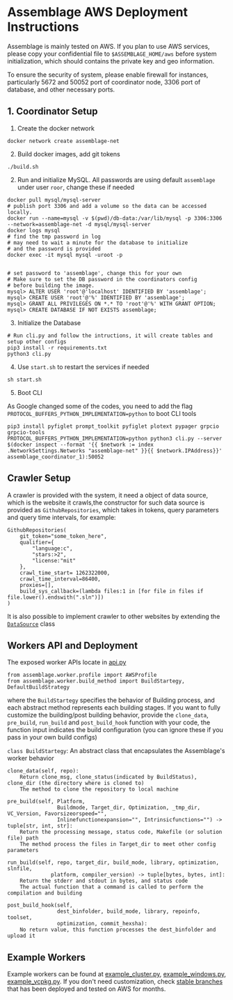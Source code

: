 # Assemblage AWS Deployment Instructions 

Assemblage is mainly tested on AWS. If you plan to use AWS services, please copy your confidential file to `$ASSEMBLAGE_HOME/aws` before system initialization, which should contains the private key and geo information.

To ensure the security of system, please enable firewall for instances, particularly 5672 and 50052 port of coordinator node, 3306 port of database, and other necessary ports.

## 1. Coordinator Setup

1. Create the docker network
```
docker network create assemblage-net
```

2. Build docker images, add git tokens
```
./build.sh
```

2. Run and initialize MySQL. All passwords are using default `assemblage` under user `roor`, change these if needed

```
docker pull mysql/mysql-server
# publish port 3306 and add a volume so the data can be accessed locally.
docker run --name=mysql -v $(pwd)/db-data:/var/lib/mysql -p 3306:3306 --network=assemblage-net -d mysql/mysql-server
docker logs mysql
# find the tmp password in log
# may need to wait a minute for the database to initialize
# and the password is provided
docker exec -it mysql mysql -uroot -p


# set password to 'assemblage', change this for your own
# Make sure to set the DB password in the coordinators config
# before building the image.
mysql> ALTER USER 'root'@'localhost' IDENTIFIED BY 'assemblage';
mysql> CREATE USER 'root'@'%' IDENTIFIED BY 'assemblage';
mysql> GRANT ALL PRIVILEGES ON *.* TO 'root'@'%' WITH GRANT OPTION;
mysql> CREATE DATABASE IF NOT EXISTS assemblage;
```

3. Initialize the Database
```
# Run cli.py and follow the intructions, it will create tables and setup other configs
pip3 install -r requirements.txt
python3 cli.py
```


4. Use `start.sh` to restart the services if needed
```
sh start.sh
```

5. Boot CLI

As Google changed some of the codes, you need to add the flag `PROTOCOL_BUFFERS_PYTHON_IMPLEMENTATION=python` to boot CLI tools

```
pip3 install pyfiglet prompt_toolkit pyfiglet plotext pypager grpcio grpcio-tools
PROTOCOL_BUFFERS_PYTHON_IMPLEMENTATION=python python3 cli.py --server $(docker inspect --format '{{ $network := index .NetworkSettings.Networks "assemblage-net" }}{{ $network.IPAddress}}'  assemblage_coordinator_1):50052
```

## Crawler Setup

A crawler is provided with the system, it need a object of data source, which is the website it crawls,the constructor for such data source is provided as `GithubRepositories`, which takes in tokens, query parameters and query time intervals, for example:

```
GithubRepositories(
    git_token="some_token_here",
    qualifier={
        "language:c",
        "stars:>2",
        "license:"mit"
    }, 
    crawl_time_start= 1262322000,
    crawl_time_interval=86400,
    proxies=[],
    build_sys_callback=(lambda files:1 in [for file in files if file.lower().endswith(".sln")])
)

```

It is also possible to implement crawler to other websites by extending the [`DataSource`](worker/scraper.py) class

## Workers API and Deployment

The exposed worker APIs locate in [api.py](api.py)

```
from assemblage.worker.profile import AWSProfile
from assemblage.worker.build_method import BuildStartegy, DefaultBuildStrategy
```

where the `BuildStartegy` specifies the behavior of Building process, and each abstract method represents each building stages. If you want to fully customize the building/post building behavior, provide the `clone_data`, `pre_build`, `run_build` and `post_build_hook` function with your code, the function input indicates the build configuration (you can ignore these if you pass in your own build configs)

`class BuildStartegy`: An abstract class that encapsulates the Assemblage's worker behavior

    clone_data(self, repo):
        Return clone_msg, clone_status(indicated by BuildStatus), clone_dir (the directory where is cloned to)
        The method to clone the repository to local machine

    pre_build(self, Platform,
                    Buildmode, Target_dir, Optimization, _tmp_dir, VC_Version, Favorsizeorspeed="",
                    Inlinefunctionexpansion="", Intrinsicfunctions="") -> tuple[str, int, str]:
        Return the processing message, status code, Makefile (or solution file) path
        The method process the files in Target_dir to meet other config parameters

    run_build(self, repo, target_dir, build_mode, library, optimization, slnfile,
                  platform, compiler_version) -> tuple[bytes, bytes, int]:
        Return the stderr and stdout in bytes, and status code
        The actual function that a command is called to perform the compilation and building
    
    post_build_hook(self,
                    dest_binfolder, build_mode, library, repoinfo, toolset,
                    optimization, commit_hexsha):
        No return value, this function processes the dest_binfolder and upload it


## Example Workers

Example workers can be found at [example_cluster.py](../example_cluster.py), [example_windows.py](../example_windows.py), [example_vcpkg.py](../example_vcpkg.py).
If you don't need customization, check [stable branches](https://github.com/harp-lab/Assemblage/branches) that has been deployed and tested on AWS for months.

